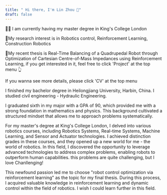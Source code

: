 ```yaml
---
title: " Hi there, I'm Lin Zhou 👋"
draft: false
---
```


👩‍🎓 I am currently having my master degree in King's College London

🔬My research interest is in Robotics control, Reinforcement Learning, Construction Robotics

📘My recent thesis is Real-Time Balancing of a Quadrupedal Robot through Optimization of Cartesian Centre-of-Mass Impedances using Reinforcement Learning, if you get interested in it, feel free to click 'Project' at the top menu 👆

If you wanna see more details, please click 'CV' at the top menu

I finished my bachelor degree in Heilongjiang University, Harbin, China. I studied civil engineering - Hydraulic Engineering.

I graduated sixth in my major with a GPA of 90, which provided me with a strong foundation in mathematics and physics. This background cultivated a structured mindset that allows me to approach problems systematically.

For my master's degree at King's College London, I delved into various robotics courses, including Robotics Systems, Real-time Systems, Machine Learning, and Sensor and Actuator technologies. I achieved distinction grades in these courses, and they opened up a new world for me - the world of robotics. In this field, I discovered the opportunity to leverage advanced technologies to address complex problems, enabling robots to outperform human capabilities. this problems are quite challenging, but I love Chanllenging!

This newfound passion led me to choose "robot control optimization via reinforcement learning" as the topic for my final thesis. During this process, I acquired valuable knowledge in reinforcement learning and dynamic control within the field of robotics. I wish I could learn further in this field.

